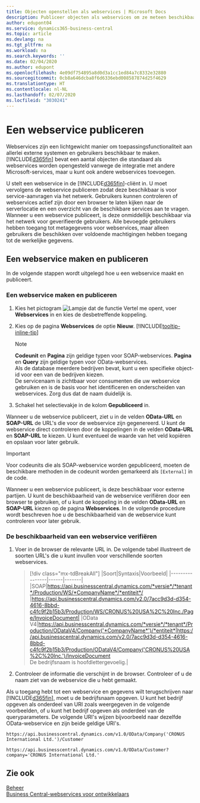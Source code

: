 ```yaml
---
title: Objecten openstellen als webservices | Microsoft Docs
description: Publiceer objecten als webservices om ze meteen beschikbaar te maken voor uw Business Central-oplossing.
author: edupont04
ms.service: dynamics365-business-central
ms.topic: article
ms.devlang: na
ms.tgt_pltfrm: na
ms.workload: na
ms.search.keywords: ''
ms.date: 02/04/2020
ms.author: edupont
ms.openlocfilehash: 4e09df754895a8d0d3a1cc1ed84a7c8332e32880
ms.sourcegitcommit: 0cb8a646dcba8f6d6336ebd008587874d25f4629
ms.translationtype: HT
ms.contentlocale: nl-NL
ms.lasthandoff: 02/07/2020
ms.locfileid: "3030241"
---
```

# <a name="publish-a-web-service"></a>Een webservice publiceren

Webservices zijn een lichtgewicht manier om toepassingsfunctionaliteit aan allerlei externe systemen en gebruikers beschikbaar te maken. [!INCLUDE[d365fin](includes/d365fin_md.md)] bevat een aantal objecten die standaard als webservices worden opengesteld vanwege de integratie met andere Microsoft-services, maar u kunt ook andere webservices toevoegen.  

U stelt een webservice in de [!INCLUDE[d365fin](includes/d365fin_md.md)]-cliënt in. U moet vervolgens de webservice publiceren zodat deze beschikbaar is voor service-aanvragen via het netwerk. Gebruikers kunnen controleren of webservices actief zijn door een browser te laten kijken naar de serverlocatie en een overzicht van de beschikbare services aan te vragen. Wanneer u een webservice publiceert, is deze onmiddellijk beschikbaar via het netwerk voor geverifieerde gebruikers. Alle bevoegde gebruikers hebben toegang tot metagegevens voor webservices, maar alleen gebruikers die beschikken over voldoende machtigingen hebben toegang tot de werkelijke gegevens.

## <a name="creating-and-publishing-a-web-service"></a>Een webservice maken en publiceren  
In de volgende stappen wordt uitgelegd hoe u een webservice maakt en publiceert.  

### <a name="to-create-and-publish-a-web-service"></a>Een webservice maken en publiceren  

1. Kies het pictogram ![Lampje dat de functie Vertel me opent](media/ui-search/search_small.png "Vertel me wat u wilt doen"), voer **Webservices** in en kies de desbetreffende koppeling.  
2. Kies op de pagina **Webservices** de optie **Nieuw**. [!INCLUDE[tooltip-inline-tip](includes/tooltip-inline-tip_md.md)]  

    > [!NOTE]  
    > **Codeunit** en **Pagina** zijn geldige typen voor SOAP-webservices. **Pagina** en **Query** zijn geldige typen voor OData-webservices.  
    > Als de database meerdere bedrijven bevat, kunt u een specifieke object-id voor een van de bedrijven kiezen.  
    > De servicenaam is zichtbaar voor consumenten die uw webservice gebruiken en is de basis voor het identificeren en onderscheiden van webservices. Zorg dus dat de naam duidelijk is.

3. Schakel het selectievakje in de kolom **Gepubliceerd** in.  

Wanneer u de webservice publiceert, ziet u in de velden **OData-URL** en **SOAP-URL** de URL's die voor de webservice zijn gegenereerd. U kunt de webservice direct controleren door de koppelingen in de velden **OData-URL** en **SOAP-URL** te kiezen. U kunt eventueel de waarde van het veld kopiëren en opslaan voor later gebruik.  

> [!IMPORTANT]
> Voor codeunits die als SOAP-webservice worden gepubliceerd, moeten de beschikbare methoden in de codeunit worden gemarkeerd als `[External]` in de code.

Wanneer u een webservice publiceert, is deze beschikbaar voor externe partijen. U kunt de beschikbaarheid van de webservice verifiëren door een browser te gebruiken, of u kunt de koppeling in de velden **OData-URL** en **SOAP-URL** kiezen op de pagina **Webservices**. In de volgende procedure wordt beschreven hoe u de beschikbaarheid van de webservice kunt controleren voor later gebruik.  

### <a name="to-verify-the-availability-of-a-web-service"></a>De beschikbaarheid van een webservice verifiëren  

1. Voer in de browser de relevante URL in. De volgende tabel illustreert de soorten URL's die u kunt invullen voor verschillende soorten webservices.  

    > [!div class="mx-tdBreakAll"]
    > |Soort|Syntaxis|Voorbeeld|
    > |----------------|------|-------|
    > |SOAP|https://api.businesscentral.dynamics.com/*versie*/*tenant*/Production/WS/*CompanyName*/*entiteit*/ |https://api.businesscentral.dynamics.com/v2.0/7acc9d3d-d354-4616-8bbd-c4fc9f2b15b3/Production/WS/CRONUS%20USA%2C%20Inc./Page/InvoiceDocument|
    > |OData V4|https://api.businesscentral.dynamics.com/*versie*/*tenant*/Production/ODataV4/Company('*CompanyName*')/*entiteit*|https://api.businesscentral.dynamics.com/v2.0/7acc9d3d-d354-4616-8bbd-c4fc9f2b15b3/Production/ODataV4/Company('CRONUS%20USA%2C%20Inc.')/InvoiceDocument<br/>    De bedrijfsnaam is hoofdlettergevoelig.|

2. Controleer de informatie die verschijnt in de browser. Controleer of u de naam ziet van de webservice die u hebt gemaakt.  

Als u toegang hebt tot een webservice en gegevens wilt terugschrijven naar [!INCLUDE[d365fin](includes/d365fin_md.md)], moet u de bedrijfsnaam opgeven. U kunt het bedrijf opgeven als onderdeel van URI zoals weergegeven in de volgende voorbeelden, of u kunt het bedrijf opgeven als onderdeel van de queryparameters. De volgende URI's wijzen bijvoorbeeld naar dezelfde OData-webservice en zijn beide geldige URI's.  

```
https://api.businesscentral.dynamics.com/v1.0/OData/Company('CRONUS International Ltd.')/Customer  
```

```
https://api.businesscentral.dynamics.com/v1.0/OData/Customer?company='CRONUS International Ltd.'  
```

## <a name="see-also"></a>Zie ook

[Beheer](admin-setup-and-administration.md)  
[Business Central-webservices voor ontwikkelaars](/dynamics365/business-central/dev-itpro/webservices/web-services)  
